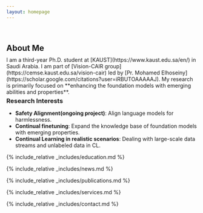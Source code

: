 ```yaml
---
layout: homepage
---
```


<h1 id="about-me"></h1>

<h2 style="margin: 60px 0px 10px;">About Me</h2>
I am a third-year Ph.D. student at [KAUST](https://www.kaust.edu.sa/en/) in Saudi Arabia. I am part of [Vision-CAIR group](https://cemse.kaust.edu.sa/vision-cair) led by [Pr. Mohamed Elhoseiny](https://scholar.google.com/citations?user=iRBUTOAAAAAJ). My research is primarily focused on **enhancing the foundation models with emerging abilities and properties**. 

<h3 style="margin: 5px 0px 5px;">Research Interests</h3>

- **Safety Alignment(ongoing project)**: Align language models for harmlessness.
- **Continual finetuning**: Expand the knowledge base of foundation models with emerging properties.
- **Continual Learning in realistic scenarios**: Dealing with large-scale data streams and unlabeled data in CL.


{% include_relative _includes/education.md %}

{% include_relative _includes/news.md %}

{% include_relative _includes/publications.md %}

{% include_relative _includes/services.md %}

{% include_relative _includes/contact.md %}
